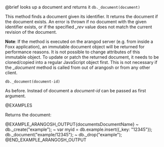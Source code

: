 

@brief looks up a document and returns it
`db._document(document)`

This method finds a document given its identifier. It returns the document
if the document exists. An error is thrown if no document with the given
identifier exists, or if the specified *_rev* value does not match the
current revision of the document.

**Note**: If the method is executed on the arangod server (e.g. from
inside a Foxx application), an immutable document object will be returned
for performance reasons. It is not possible to change attributes of this
immutable object. To update or patch the returned document, it needs to be
cloned/copied into a regular JavaScript object first. This is not necessary
if the *_document* method is called from out of arangosh or from any
other client.

`db._document(document-id)`

As before. Instead of document a *document-id* can be passed as
first argument.

@EXAMPLES

Returns the document:

@EXAMPLE_ARANGOSH_OUTPUT{documentsDocumentName}
~ db._create("example");
~ var myid = db.example.insert({_key: "12345"});
  db._document("example/12345");
~ db._drop("example");
@END_EXAMPLE_ARANGOSH_OUTPUT


